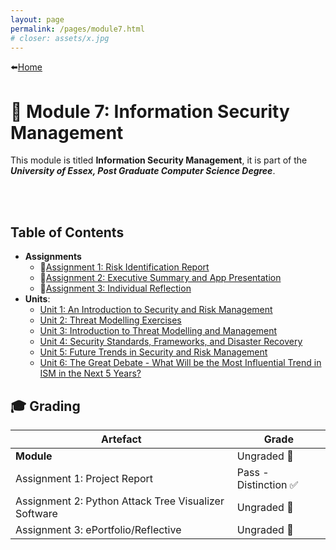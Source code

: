 ```yaml
---
layout: page
permalink: /pages/module7.html
# closer: assets/x.jpg
---
```


⬅️[Home](/index.html)

# 🔏 Module 7: Information Security Management

This module is titled **Information Security Management**, it is part of the ***University of Essex, Post Graduate Computer Science Degree***.

<br/>
<br/>

## Table of Contents
- **Assignments**
  - 📃[Assignment 1: Risk Identification Report](/pages/module7/assignment1/m7a1.html)
  - 📃[Assignment 2: Executive Summary and App Presentation](/pages/module7/assignment2/m7a2.html)
  - 📃[Assignment 3: Individual Reflection](/pages/module7/assignment3/m7a3.html)
- **Units**:
  - [Unit 1: An Introduction to Security and Risk Management](/pages/module7/unit-assignments/unit1/m7u1.html)
  - [Unit 2: Threat Modelling Exercises](/pages/module7/unit-assignments/unit2/m7u2.html)
  - [Unit 3: Introduction to Threat Modelling and Management](/pages/module7/unit-assignments/unit3/m7u3.html)
  - [Unit 4: Security Standards, Frameworks, and Disaster Recovery](/pages/module7/unit-assignments/unit4/m7u4.html)
  - [Unit 5: Future Trends in Security and Risk Management](/pages/module7/unit-assignments/unit5/m7u5.html)
  - [Unit 6: The Great Debate - What Will be the Most Influential Trend in ISM in the Next 5 Years?](/pages/module7/unit-assignments/unit6/m7u6.html)


## 🎓 Grading

| Artefact                           | Grade                |
| ---------------------------------- | -------------------- |
| **Module** | Ungraded 🚧 |
| Assignment 1: Project Report | Pass - Distinction ✅ |
| Assignment 2: Python Attack Tree Visualizer Software | Ungraded 🚧 |
| Assignment 3: ePortfolio/Reflective | Ungraded 🚧 |  
